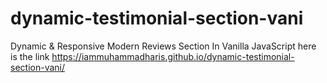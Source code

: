# dynamic-testimonial-section-vani
Dynamic &amp; Responsive Modern Reviews Section In Vanilla JavaScript
here is the link
https://iammuhammadharis.github.io/dynamic-testimonial-section-vani/
